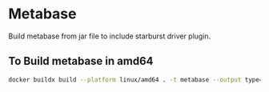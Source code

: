 # Metabase

Build metabase from jar file to include starburst driver plugin.

## To Build metabase in amd64

```bash
docker buildx build --platform linux/amd64 . -t metabase --output type=docker
```